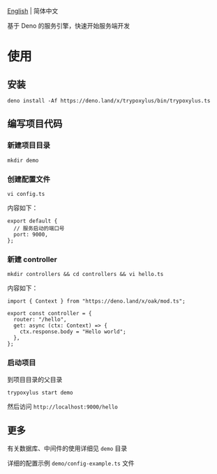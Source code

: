 
 [English](https://github.com/GGICE/trypoxylus/blob/master/README.md) | 简体中文

基于 Deno 的服务引擎，快速开始服务端开发

# 使用 

## 安装

``` shell
deno install -Af https://deno.land/x/trypoxylus/bin/trypoxylus.ts
```


## 编写项目代码

### 新建项目目录

```
mkdir demo
```
### 创建配置文件

```
vi config.ts
```
内容如下：
```
export default {
  // 服务启动的端口号
  port: 9000,
};
```
### 新建 controller

```
mkdir controllers && cd controllers && vi hello.ts
```
内容如下：

```
import { Context } from "https://deno.land/x/oak/mod.ts";

export const controller = {
  router: "/hello",
  get: async (ctx: Context) => {
    ctx.response.body = "Hello world";
  },
};

```

### 启动项目

到项目目录的父目录

```
trypoxylus start demo
```
然后访问 `http://localhost:9000/hello`

## 更多

有关数据库、中间件的使用详细见 `demo` 目录

详细的配置示例 `demo/config-example.ts` 文件
